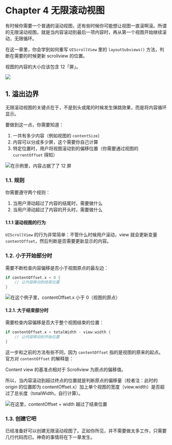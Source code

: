 # Chapter 4 无限滚动视图

有时候你需要一个普通的滚动视图，还有些时候你可能想让视图一直滚啊滚。所谓的无限滚动视图，就是当内容滚动到最后一项内容时，再从第一个视图开始继续滚动，无限循环。

在这一章里，你会学到如何重写 `UIScrollView` 里的 `layoutSubviews()` 方法，判断在需要的时候更新 scrollview 的位置。

视图的内容的大小应该包含 12「屏」。

![](http://www.c4ios.com/images/cosmos/4/01.gif)

## 1. 溢出边界

无限滚动视图的关键点在于，不是到头或尾的时候发生弹跳效果，而是将内容循环显示。

要做到这一点，你需要知道：

1. 一共有多少内容（例如视图的 `contentSize`）
2. 内容可以分成多少屏，这个需要你自己计算
3. 特定位置时，用户将视图滚动到的偏移位置（你需要通过视图的 `currentOffset` 得知）

![在示例里，内容占据了了 12 屏](http://www.c4ios.com/images/cosmos/4/02.png)

### 1.1. 规则

你需要遵守两个规则：
 
1. 当用户滑动超过了内容的结尾时，需要做什么
2. 当用户滑动超过了内容的开头时，需要做什么
 
#### 1.1.1 滚动视图的行为

`UIScrollView` 的行为非常简单：不管什么时候用户滚动，view 就会更新变量 `contentOffset`，然后判断是否需要更新显示的内容。

### 1.2. 小于开始部分时

需要不断检查内容偏移是否小于视图原点的最左边：

```swift
if contentOffset.x < 0 {
	// 让内容移动到结束位置 
}
```

![在这个例子里，contentOffset.x 小于 0（视图的原点）](http://www.c4ios.com/images/cosmos/4/03.png)

#### 1.2.1. 大于结束部分时

需要检查内容偏移是否大于整个视图结束的位置：

```swift
if contentOffset.x > totalWidth - view.width {
	// 让内容移动到开始位置
}
```

这一步和之前的方法有些不同，因为 `contentOffset` 指的是视图的原来的起点。官方对 `contentOffset` 的解释是：

Content view 的基准点相对于 Scrollview 为原点的偏移值。

所以，当内容滚动到超过终点的位置就是判断原点的偏移量（校者注：此时的 origin 的位置即为 contentOffset.x）加上单个视图的宽度（view.width）是否超过了总长度（totalWidth，自行计算）。

![在这里，contentOffset + width 越过了结束位置](http://www.c4ios.com/images/cosmos/4/04.png)

### 1.3. 创建它吧

已经准备好可以创建无限滚动视图了。正如你所见，并不需要做太多工作，只需要几行代码而已。神奇的事情将在下一章发生。